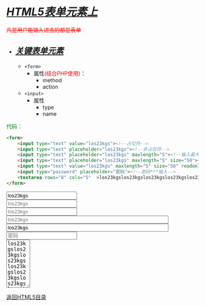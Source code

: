# ***<u>HTML5表单元素上</u>***

<font color="red">~~凡是用户能输入进去的都是表单~~</font>

* ##  ***<u>关键表单元素</u>***

   * `<form>`
		* 属性<font color="red">(结合PHP使用)</font>：  
			* method
			* action
   * `<input>`
		* 属性
			* type
			* name  
	

<font color="green">代码：</font>
```html
<form>
    <input type="text" value="los23kgs"><!--占位符-->
    <input type="text" placeholder="los23kgs"><!--非占位符-->
    <input type="text" placeholder="los23kgs" maxlength="5"><!--输入最大字符数-->
    <input type="text" placeholder="los23kgs" maxlength="5" size="50"><!--拓宽单行文本框长度-->
    <input type="text" value="los23kgs" maxlength="5" size="50" readonly><!--只读属性-->
    <input type="password" placeholder="密码"><!--密码***输入-->
    <textarea rows="8" cols="5"  >los23kgslos23kgslos23kgslos23kgslos23kgslos23kgslos23kgslos23kgslos23kgslos23kgslos23kgslos23kgslos23kgslos23kgslos23kgslos23kgslos23kgslos23kgslos23kgslos23kgslos23kgslos23kgslos23kgslos23kgslos23kgslos23kgslos23kgslos23kgslos23kgs</textarea><!--多行文本框-->
</form>
```



<form>
    <input type="text" value="los23kgs">
    <br>
    <input type="text" placeholder="los23kgs">
    <br>
    <input type="text" placeholder="los23kgs" maxlength="5">
    <br>
    <input type="text" placeholder="los23kgs" maxlength="5" size="50">
    <br>
    <input type="text" value="los23kgs" maxlength="5" size="50" readonly>
    <br>
    <input type="password" placeholder="密码">
    <br>
    <textarea rows="8" cols="5"  >los23kgslos23kgslos23kgslos23kgslos23kgslos23kgslos23kgslos23kgslos23kgslos23kgslos23kgslos23kgslos23kgslos23kgslos23kgslos23kgslos23kgslos23kgslos23kgslos23kgslos23kgslos23kgslos23kgslos23kgslos23kgslos23kgslos23kgslos23kgslos23kgs</textarea><!--多行文本框-->
</form>



 

[返回HTML5目录](https://los23kgs.github.io/record/html/html.html)